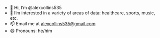 - 👋 Hi, I’m @alexcollins535
- 👀 I’m interested in a variety of areas of data: healthcare, sports, music, etc. 
- 📫 Email me at alexcollins535@gmail.com
- 😄 Pronouns: he/him

<!---
alexcollins535/alexcollins535 is a ✨ special ✨ repository because its `README.md` (this file) appears on your GitHub profile.
You can click the Preview link to take a look at your changes.
--->
